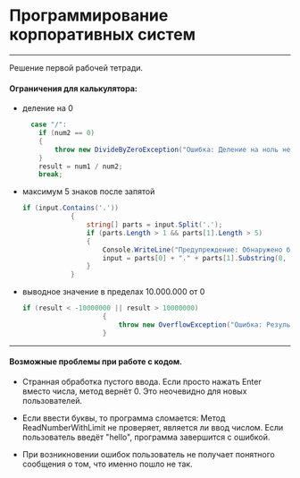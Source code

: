 # Программирование корпоративных систем
---
Решение первой рабочей тетради.

#### Ограничения для калькулятора:
- деление на 0
  ```csharp
    case "/":
      if (num2 == 0)
      {
          throw new DivideByZeroException("Ошибка: Деление на ноль недопустимо!");
      }
      result = num1 / num2;
      break;
  ```

- максимум 5 знаков после запятой
    ```csharp
    if (input.Contains('.'))
                {
                    string[] parts = input.Split('.');
                    if (parts.Length > 1 && parts[1].Length > 5)
                    {
                        Console.WriteLine("Предупреждение: Обнаружено более 5 знаков после запятой. Округляем до 5 знаков.");
                        input = parts[0] + "." + parts[1].Substring(0, 5);
                    }
                }
    ```

- выводное значение в пределах 10.000.000 от 0
    ```csharp
    if (result < -10000000 || result > 10000000)
                        {
                            throw new OverflowException("Ошибка: Результат выходит за допустимый диапазон (-10,000,000 до 10,000,000)!");
                        }
    ```
---
#### Возможные проблемы при работе с кодом.
- Странная обработка пустого ввода. Если просто нажать Enter вместо числа, метод вернёт 0. Это неочевидно для новых пользователей.

- Если ввести буквы, то программа сломается: Метод ReadNumberWithLimit не проверяет, является ли ввод числом. Если пользователь введёт "hello", программа завершится с ошибкой.

- При возникновении ошибок пользователь не получает понятного сообщения о том, что именно пошло не так.
